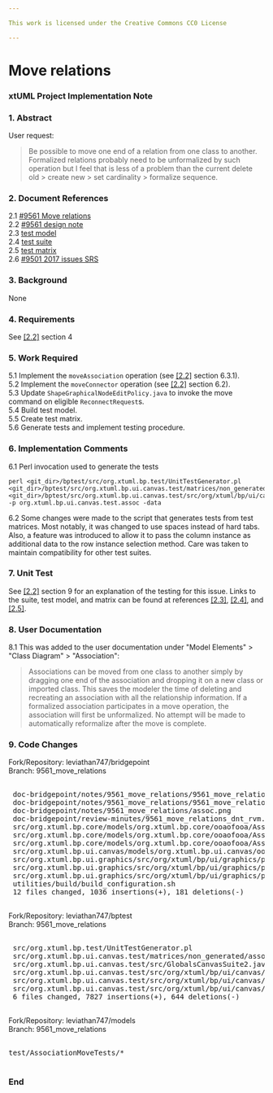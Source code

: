 ```yaml
---

This work is licensed under the Creative Commons CC0 License

---
```


# Move relations
### xtUML Project Implementation Note

### 1. Abstract

User request:  
> Be possible to move one end of a relation from one class to another. Formalized
> relations probably need to be unformalized by such operation but I feel that is
> less of a problem than the current delete old > create new > set cardinality >
> formalize sequence.

### 2. Document References

<a id="2.1"></a>2.1 [#9561 Move relations](https://support.onefact.net/issues/9561)  
<a id="2.2"></a>2.2 [#9561 design note](9561_move_relations_dnt.md)  
<a id="2.3"></a>2.3 [test model](https://github.com/xtuml/models/tree/master/test/AssociationMoveTests)  
<a id="2.4"></a>2.4 [test suite](https://github.com/xtuml/bptest/tree/master/src/org.xtuml.bp.ui.canvas.test/src/org/xtuml/bp/ui/canvas/test/assoc)  
<a id="2.5"></a>2.5 [test matrix](https://github.com/xtuml/bptest/tree/master/src/org.xtuml.bp.ui.canvas.test/matrices/non_generated/association_move.txt)  
<a id="2.6"></a>2.6 [#9501 2017 issues SRS](https://docs.google.com/document/d/1ZyV-FZt77RThTWFBUm3PfM1jxXL9baSeKQWYzfrmFrE/edit)  

### 3. Background

None

### 4. Requirements

See [[2.2]](#2.2) section 4

### 5. Work Required

5.1 Implement the `moveAssociation` operation (see [[2.2]](#2.2) section
6.3.1).  
5.2 Implement the `moveConnector` operation (see [[2.2]](#2.2) section 6.2).  
5.3 Update `ShapeGraphicalNodeEditPolicy.java` to invoke the move command on
eligible `ReconnectRequest`s.  
5.4 Build test model.  
5.5 Create test matrix.  
5.6 Generate tests and implement testing procedure.  

### 6. Implementation Comments

6.1 Perl invocation used to generate the tests  
```
perl <git_dir>/bptest/src/org.xtuml.bp.test/UnitTestGenerator.pl <git_dir>/bptest/src/org.xtuml.bp.ui.canvas.test/matrices/non_generated/association_move.txt <git_dir>/bptest/src/org.xtuml.bp.ui.canvas.test/src/org/xtuml/bp/ui/canvas/test/assoc/AssociationMove.java -p org.xtuml.bp.ui.canvas.test.assoc -data
```

6.2 Some changes were made to the script that generates tests from test
matrices. Most notably, it was changed to use spaces instead of hard tabs. Also,
a feature was introduced to allow it to pass the column instance as additional
data to the row instance selection method. Care was taken to maintain
compatibility for other test suites.

### 7. Unit Test

See [[2.2]](#2.2) section 9 for an explanation of the testing for this issue.
Links to the suite, test model, and matrix can be found at references
[[2.3]](#2.3), [[2.4]](#2.4), and [[2.5]](#2.5).

### 8. User Documentation

8.1 This was added to the user documentation under "Model Elements" > "Class
Diagram" > "Association":  
> Associations can be moved from one class to another simply by dragging one
> end of the association and dropping it on a new class or imported class. This
> saves the modeler the time of deleting and recreating an association with all
> the relationship information. If a formalized association participates in a
> move operation, the association will first be unformalized. No attempt will
> be made to automatically reformalize after the move is complete.

### 9. Code Changes

Fork/Repository: leviathan747/bridgepoint  
Branch: 9561_move_relations  

<pre>

 doc-bridgepoint/notes/9561_move_relations/9561_move_relations_ant.md                                            | 113 ++++++++++++++++++++++++++++++++++++++++++++++++++++
 doc-bridgepoint/notes/9561_move_relations/9561_move_relations_dnt.md                                            | 283 ++++++++++++++++++++++++++++++++++++++++++++++++++++++++++++++++++++++++++++++++++++++++++++++++++++++++++++++++++++++++++++++++++
 doc-bridgepoint/notes/9561_move_relations/assoc.png                                                             | Bin 0 -> 981620 bytes
 doc-bridgepoint/review-minutes/9561_move_relations_dnt_rvm.md                                                   |  36 +++++++++++++++++
 src/org.xtuml.bp.core/models/org.xtuml.bp.core/ooaofooa/Association/Association/Association.xtuml               | 165 ++++++++++++++++++++++++++++++++++++++++++++++++++++++++++++++++++++++++++++
 src/org.xtuml.bp.core/models/org.xtuml.bp.core/ooaofooa/Association/Class As Link/Class As Link.xtuml           |  40 +++++++++++++++++++
 src/org.xtuml.bp.core/models/org.xtuml.bp.core/ooaofooa/Association/Class As Subtype/Class As Subtype.xtuml     |  40 +++++++++++++++++++
 src/org.xtuml.bp.ui.canvas/models/org.xtuml.bp.ui.canvas/ooaofgraphics/Canvas Tools/Model Tool/Model Tool.xtuml |  69 ++++++++++++++++++++++++++++++++
 src/org.xtuml.bp.ui.graphics/src/org/xtuml/bp/ui/graphics/policies/ConnectionPolicy.java                        |  51 +++++++++++++++++++++++-
 src/org.xtuml.bp.ui.graphics/src/org/xtuml/bp/ui/graphics/policies/ConnectorGraphicalNodeEditPolicy.java        |  26 ------------
 src/org.xtuml.bp.ui.graphics/src/org/xtuml/bp/ui/graphics/policies/ShapeGraphicalNodeEditPolicy.java            | 390 ++++++++++++++++++++++++++++++++++++++++++++++++++++++++++++++++++++++++++++++++++++++++++++++++++++++++++++++----------------------------------------------------------------------
 utilities/build/build_configuration.sh                                                                          |   4 +-
 12 files changed, 1036 insertions(+), 181 deletions(-)

</pre>

Fork/Repository: leviathan747/bptest  
Branch: 9561_move_relations  

<pre>

 src/org.xtuml.bp.test/UnitTestGenerator.pl                                                    | 1292 +++++++++++++++++++++---------------------
 src/org.xtuml.bp.ui.canvas.test/matrices/non_generated/association_move.txt                   |   69 +++
 src/org.xtuml.bp.ui.canvas.test/src/GlobalsCanvasSuite2.java                                  |    6 +-
 src/org.xtuml.bp.ui.canvas.test/src/org/xtuml/bp/ui/canvas/test/assoc/AssociationMove.java    |  824 +++++++++++++++++++++++++++
 src/org.xtuml.bp.ui.canvas.test/src/org/xtuml/bp/ui/canvas/test/assoc/AssociationMoveGPS.java |  113 ++++
 src/org.xtuml.bp.ui.canvas.test/src/org/xtuml/bp/ui/canvas/test/assoc/AssociationMove_0.java  | 6167 +++++++++++++++++++++++++++++++++++++++++++++++++++++++++++++++++++++++++++++++++++++++++++++++++++++++++++++++++++++++++++++++++++++++++++++++++++++++++++++++++++++++++++++++++++++++++++++++++++++
 6 files changed, 7827 insertions(+), 644 deletions(-)

</pre>

Fork/Repository: leviathan747/models  
Branch: 9561_move_relations  

<pre>

test/AssociationMoveTests/*

</pre>

### End
